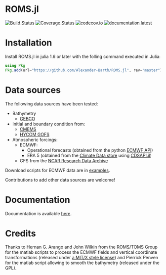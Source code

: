# ROMS.jl

[![Build Status](https://github.com/Alexander-Barth/ROMS.jl/workflows/CI/badge.svg)](https://github.com/Alexander-Barth/ROMS.jl/actions)<!-- [![Build Status Windows](https://ci.appveyor.com/api/projects/status/github/Alexander-Barth/ROMS.jl?branch=master&svg=true)](https://ci.appveyor.com/project/Alexander-Barth/roms-jl) -->
[![Coverage Status](https://coveralls.io/repos/Alexander-Barth/ROMS.jl/badge.svg?branch=master&service=github)](https://coveralls.io/github/Alexander-Barth/ROMS.jl?branch=master) [![codecov.io](http://codecov.io/github/Alexander-Barth/ROMS.jl/coverage.svg?branch=master)](http://codecov.io/github/Alexander-Barth/ROMS.jl?branch=master) <!-- [![documentation stable](https://img.shields.io/badge/docs-stable-blue.svg)](https://alexander-barth.github.io/ROMS.jl/stable/) -->
[![documentation latest](https://img.shields.io/badge/docs-dev-blue.svg)](https://alexander-barth.github.io/ROMS.jl/dev/)

# Installation

Install ROMS.jl in julia 1.6 or later with the folling command executed in Julia:

```julia
using Pkg
Pkg.add(url="https://github.com/Alexander-Barth/ROMS.jl", rev="master")
```

# Data sources

The following data sources have been tested:

* Bathymetry
    * [GEBCO](https://www.gebco.net/data_and_products/gridded_bathymetry_data/)
* Initial and boundary condition from:
    * [CMEMS](https://marine.copernicus.eu/)
    * [HYCOM GOFS](https://www.hycom.org/dataserver/)
* Atmospheric forcings:
    * ECMWF:
         * Operational forecasts (obtained from the python [ECMWF API](https://www.ecmwf.int/en/computing/software/ecmwf-web-api))
         * ERA 5 (obtained from the [Climate Data store](https://cds.climate.copernicus.eu/) using [CDSAPI.jl](https://github.com/JuliaClimate/CDSAPI.jl))
    * GFS from the [NCAR Research Data Archive](https://rda.ucar.edu/thredds/catalog/files/g/ds084.1/catalog.html)

Download scripts for ECMWF data are in [examples](tree/master/examples).

Contributions to add other data sources are welcome!

# Documentation

Documentation is available [here](https://alexander-barth.github.io/ROMS.jl/dev/).

# Credits

Thanks to Hernan G. Arango and John Wilkin from the ROMS/TOMS Group for the
matlab scripts to process the ECMWF fields and vertical coordinate transformations (released under [a MIT/X style license](https://www.myroms.org/main.php?page=License_ROMS))
and Pierrick Penven for the matlab script allowing to smooth the bathymetry (released under the GPL).
